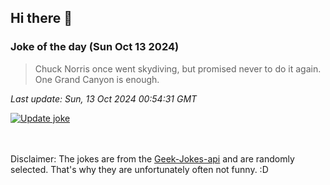 ## Hi there 👋

### Joke of the day (Sun Oct 13 2024)
<!-- joke -->
>Chuck Norris once went skydiving, but promised never to do it again. One Grand Canyon is enough.
<!-- /joke -->

*Last update: Sun, 13 Oct 2024 00:54:31 GMT*

[![Update joke](https://github.com/nclskfm/nclskfm/actions/workflows/joke.yml/badge.svg)](https://github.com/nclskfm/nclskfm/actions/workflows/joke.yml)

<br><br>
Disclaimer: The jokes are from the [Geek-Jokes-api](https://github.com/sameerkumar18/geek-joke-api) and are randomly selected. That's why they are unfortunately often not funny. :D
